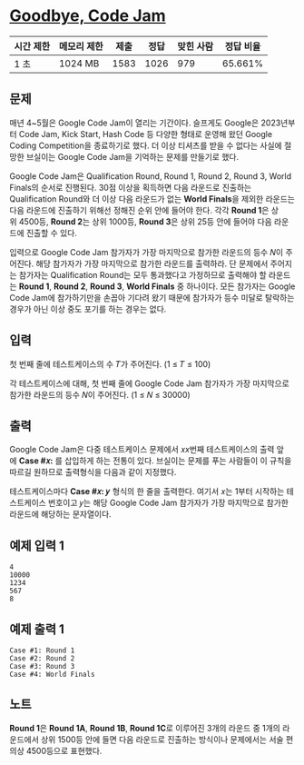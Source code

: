 # [Goodbye, Code Jam](https://www.acmicpc.net/problem/29738)

| 시간 제한 | 메모리 제한 | 제출 | 정답 | 맞힌 사람 | 정답 비율 |
| --- | --- | --- | --- | --- | --- |
| 1 초 | 1024 MB | 1583 | 1026 | 979 | 65.661% |

## 문제

매년 4~5월은 Google Code Jam이 열리는 기간이다. 슬프게도 Google은 2023년부터 Code Jam, Kick Start, Hash Code 등 다양한 형태로 운영해 왔던 Google Coding Competition을 종료하기로 했다. 더 이상 티셔츠를 받을 수 없다는 사실에 절망한 브실이는 Google Code Jam을 기억하는 문제를 만들기로 했다.

Google Code Jam은 Qualification Round, Round 1, Round 2, Round 3, World Finals의 순서로 진행된다. 30점 이상을 획득하면 다음 라운드로 진출하는 Qualification Round와 더 이상 다음 라운드가 없는 **World Finals**을 제외한 라운드는 다음 라운드에 진출하기 위해선 정해진 순위 안에 들어야 한다. 각각 **Round 1**은 상위 4500등, **Round 2**는 상위 1000등, **Round 3**은 상위 25등 안에 들어야 다음 라운드에 진출할 수 있다.

입력으로 Google Code Jam 참가자가 가장 마지막으로 참가한 라운드의 등수 𝑁이 주어진다. 해당 참가자가 가장 마지막으로 참가한 라운드를 출력하라. 단 문제에서 주어지는 참가자는 Qualification Round는 모두 통과했다고 가정하므로 출력해야 할 라운드는 **Round 1**, **Round 2**, **Round 3**, **World Finals** 중 하나이다. 모든 참가자는 Google Code Jam에 참가하기만을 손꼽아 기다려 왔기 때문에 참가자가 등수 미달로 탈락하는 경우가 아닌 이상 중도 포기를 하는 경우는 없다.

## 입력

첫 번째 줄에 테스트케이스의 수 𝑇가 주어진다. (1 ≤ 𝑇 ≤ 100)

각 테스트케이스에 대해, 첫 번째 줄에 Google Code Jam 참가자가 가장 마지막으로 참가한 라운드의 등수 𝑁이 주어진다. (1 ≤ 𝑁 ≤ 30000)

## 출력

Google Code Jam은 다중 테스트케이스 문제에서 𝑥$x$번째 테스트케이스의 출력 앞에 **Case #𝑥:** 를 삽입하게 하는 전통이 있다. 브실이는 문제를 푸는 사람들이 이 규칙을 따르길 원하므로 출력형식을 다음과 같이 지정했다.

테스트케이스마다 **Case #𝑥: 𝑦**  형식의 한 줄을 출력한다. 여기서 𝑥는 1부터 시작하는 테스트케이스 번호이고 𝑦는 해당 Google Code Jam 참가자가 가장 마지막으로 참가한 라운드에 해당하는 문자열이다.

## 예제 입력 1

```
4
10000
1234
567
8

```

## 예제 출력 1

```
Case #1: Round 1
Case #2: Round 2
Case #3: Round 3
Case #4: World Finals
```

## 노트

**Round 1**은 **Round 1A**, **Round 1B**, **Round 1C**로 이루어진 3개의 라운드 중 1개의 라운드에서 상위 1500등 안에 들면 다음 라운드로 진출하는 방식이나 문제에서는 서술 편의상 4500등으로 표현했다.
